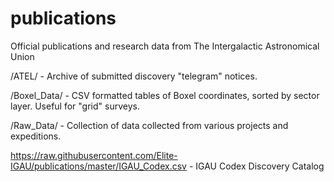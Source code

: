 # publications
Official publications and research data from The Intergalactic Astronomical Union


/ATEL/ - Archive of submitted discovery "telegram" notices.

/Boxel_Data/ - CSV formatted tables of Boxel coordinates, sorted by sector layer. Useful for "grid" surveys.

/Raw_Data/ - Collection of data collected from various projects and expeditions.


https://raw.githubusercontent.com/Elite-IGAU/publications/master/IGAU_Codex.csv - IGAU Codex Discovery Catalog
